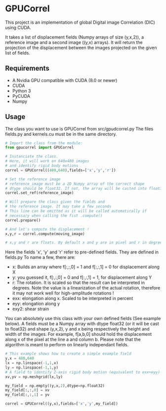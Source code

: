 GPUCorrel
=========

This project is an implementation of global Digital image Correlation (DIC)
using CUDA.

It takes a list of displacement fields (Numpy arrays of size (y,x,2)),
a reference image and a second image ((y,x) arrays). It will return the
projection of the displacement between the images projected on the given
list of fields.

Requirements
------------
* A Nvidia GPU compatible with CUDA (8.0 or newer)
* CUDA
* Python 3
* PyCUDA
* Numpy

Usage
-----
The class you want to use is GPUCorrel from src/gpudcorrel.py
The files fields.py and kernels.cu must be in the same directory.

```python
# Import the class from the module:
from gpucorrel import GPUCorrel

# Instanciate the class.
# Here, it will work on 640x480 images
# and identify rigid body motions
correl = GPUCorrel((480,640),fields=['x','y','r'])

# Set the reference image
# reference_image must be a 2D Numpy array of the correct shape
# dtype should be float32. If not, the array will be casted into float32
correl.set_ref(reference_image)

# Will prepare the class given the fields and
# the reference image. It may take a few seconds
# This line can be omitted as it will be called automatically if
# necessary when calling the fist .compute()
correl.prepare()

# And let's compute the displacement !
x,y,r = correl.compute(moving_image)

# x,y and r are floats. By default x and y are in pixel and r in degree
```

Here the fields 'x', 'y' and 'r' refer to pre-defined fields.
They are defined in fields.py
To name a few, there are:

* x: Builds an array where f[:,:,0] = 1 and f[:,:,1] = 0 for displacement along X
* y: you guessed it, f[:,:,0] = 0 and f[:,:,1] = 1, for displacement along Y
* r: The rotation. It is scaled so that the result can be interpreted in degrees.
Note the value is a linearization of the actual rotation,
therefore it may not work well for high-amplitude rotations !
* exx: elongation along x. Scaled to be interpreted in percent
* eyy: elongation along y
* exy2: shear strain

You can absolutely use this class with your own defined fields (See example below).
A fields must be a Numpy array with dtype float32 (or it will be cast to float32)
and shape (y,x,2), y and x being respectively the height and width of the images.
For example, f[a,b,0] should hold the displacement along x of the pixel at the line a and column b.
Please note that the algorithm is meant to perform on linearly independant fields.

```python
# This example shows how to create a simple example field
y,x = 480,640
lx = np.linspace(-1,1,x)
ly = np.linspace(-1,1,y)
# A field to identify Z-axis rigid body motion (equivalent to exx+eyy)
xv,yv = np.meshgrid(lx,ly)

my_field = np.empty((y,x,2),dtype=np.float32)
my_field[:,:,0] = xv
my_field[:,:,1] = yv

correl = GPUCorrel((y,x),fields=['x','y',my_field])
```
